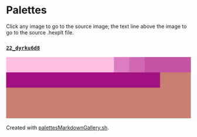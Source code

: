 # Palettes

Click any image to go to the source image; the text line above the image to go to the source .hexplt file.

### [`22_dyrku6d8`](22_dyrku6d8.hexplt)

[ ![22_dyrku6d8.png](22_dyrku6d8.png) ](22_dyrku6d8.png)

Created with [palettesMarkdownGallery.sh](https://github.com/earthbound19/_ebDev/blob/master/scripts/imgAndVideo/palettesMarkdownGallery.sh).